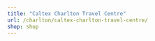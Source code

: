 ```yaml
---
title: "Caltex Charlton Travel Centre"
url: /charlton/caltex-charlton-travel-centre/
shop: shop
---
```

